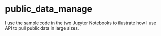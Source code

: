 # public_data_manage
I use the sample code in the two Jupyter Notebooks to illustrate how I use API to pull public data in large sizes.
